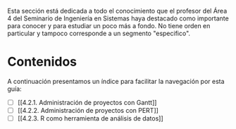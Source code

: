 Esta sección está dedicada a todo el conocimiento que el profesor del Área 4 del Seminario de Ingeniería en Sistemas haya destacado como importante para conocer y para estudiar un poco más a fondo. No tiene orden en particular y tampoco corresponde a un segmento "especifico".

# Contenidos
A continuación presentamos un índice para facilitar la navegación por esta guía:

- [ ] [[4.2.1. Administración de proyectos con Gantt]]
- [ ] [[4.2.2. Administración de proyectos con PERT]]
- [ ] [[4.2.3. R como herramienta de análisis de datos]]
